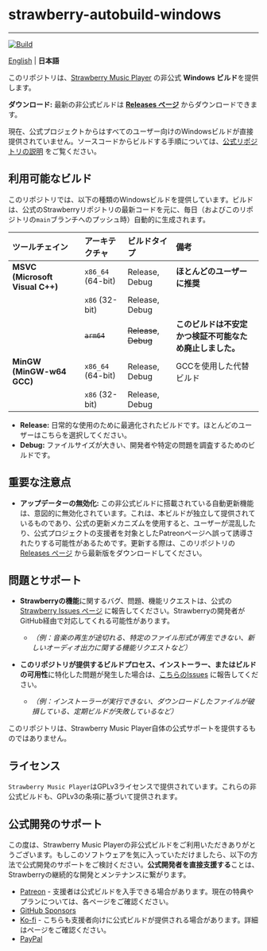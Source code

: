 # strawberry-autobuild-windows

---

[![Build](https://github.com/stm7128/strawberry-autobuild-windows/actions/workflows/build.yml/badge.svg)](https://github.com/stm7128/strawberry-autobuild-windows/actions/workflows/build.yml)

[English](https://github.com/stm7128/strawberry-autobuild-windows/blob/main/README.md) | **日本語** 

このリポジトリは、[Strawberry Music Player](https://github.com/strawberrymusicplayer/strawberry) の非公式 **Windows ビルド**を提供します。

**ダウンロード:** 最新の非公式ビルドは [**Releases ページ**](https://github.com/stm7128/strawberry-autobuild-windows/releases/latest) からダウンロードできます。

現在、公式プロジェクトからはすべてのユーザー向けのWindowsビルドが直接提供されていません。ソースコードからビルドする手順については、[公式リポジトリの説明](https://github.com/strawberrymusicplayer/strawberry#wrench-compiling-from-source) をご覧ください。

## 利用可能なビルド

このリポジトリでは、以下の種類のWindowsビルドを提供しています。ビルドは、公式のStrawberryリポジトリの最新コードを元に、毎日（およびこのリポジトリの`main`ブランチへのプッシュ時）自動的に生成されます。

| ツールチェイン | アーキテクチャ | ビルドタイプ | 備考 |
| :--- | :--- | :--- | :--- |
| **MSVC (Microsoft Visual C++)** | `x86_64` (64-bit) | Release, Debug | **ほとんどのユーザーに推奨** |
| | `x86` (32-bit) | Release, Debug | |
| | ~~`arm64`~~ | ~~Release~~, ~~Debug~~ | **このビルドは不安定かつ検証不可能なため廃止しました。** |
| **MinGW (MinGW-w64 GCC)** | `x86_64` (64-bit) | Release, Debug | GCCを使用した代替ビルド |
| | `x86` (32-bit) | Release, Debug | |

- **Release:** 日常的な使用のために最適化されたビルドです。ほとんどのユーザーはこちらを選択してください。
- **Debug:** ファイルサイズが大きい、開発者や特定の問題を調査するためのビルドです。

## 重要な注意点

*   **アップデーターの無効化:** この非公式ビルドに搭載されている自動更新機能は、意図的に無効化されています。これは、本ビルドが独立して提供されているものであり、公式の更新メカニズムを使用すると、ユーザーが混乱したり、公式プロジェクトの支援者を対象としたPatreonページへ誤って誘導されたりする可能性があるためです。更新する際は、このリポジトリの [Releases ページ](https://github.com/stm7128/strawberry-autobuild-windows/releases/latest) から最新版をダウンロードしてください。

## 問題とサポート

*   **Strawberryの機能**に関するバグ、問題、機能リクエストは、公式の [Strawberry Issues ページ](https://github.com/strawberrymusicplayer/strawberry/issues) に報告してください。Strawberryの開発者がGitHub経由で対応してくれる可能性があります。
    *   *（例：音楽の再生が途切れる、特定のファイル形式が再生できない、新しいオーディオ出力に関する機能リクエストなど）*

*   **このリポジトリが提供するビルドプロセス、インストーラー、またはビルドの可用性**に特化した問題が発生した場合は、[こちらのIssues](https://github.com/stm7128/strawberry-autobuild-windows/issues) に報告してください。
    *   *（例：インストーラーが実行できない、ダウンロードしたファイルが破損している、定期ビルドが失敗しているなど）*

このリポジトリは、Strawberry Music Player自体の公式サポートを提供するものではありません。

## ライセンス

`Strawberry Music Player`はGPLv3ライセンスで提供されています。これらの非公式ビルドも、GPLv3の条項に基づいて提供されます。

## 公式開発のサポート

この度は、Strawberry Music Playerの非公式ビルドをご利用いただきありがとうございます。もしこのソフトウェアを気に入っていただけましたら、以下の方法で公式開発のサポートをご検討ください。**公式開発者を直接支援する**ことは、Strawberryの継続的な開発とメンテナンスに繋がります。

- [Patreon](https://www.patreon.com/jonaskvinge) - 支援者は公式ビルドを入手できる場合があります。現在の特典やプランについては、各ページをご確認ください。
- [GitHub Sponsors](https://github.com/sponsors/jonaski)
- [Ko-fi](https://ko-fi.com/jonaskvinge) - こちらも支援者向けに公式ビルドが提供される場合があります。詳細はページをご確認ください。
- [PayPal](https://paypal.me/jonaskvinge)